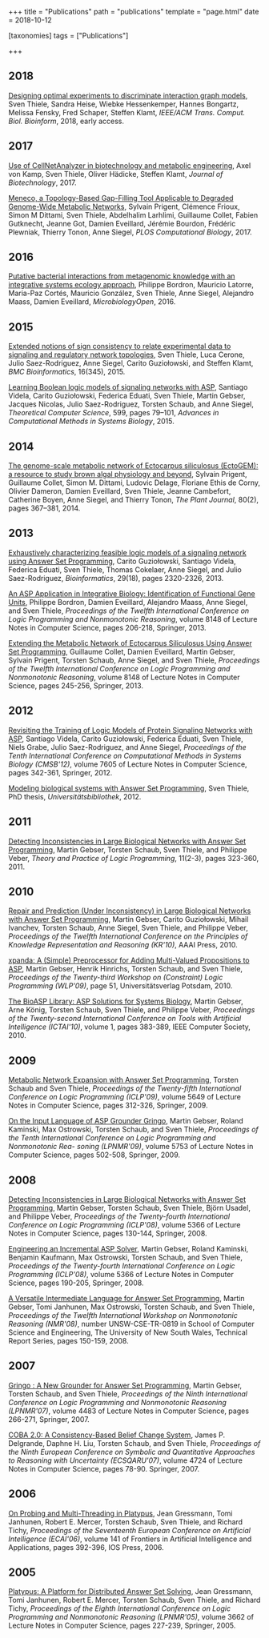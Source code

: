 +++
title = "Publications"
path = "publications"
template = "page.html"
date = 2018-10-12

[taxonomies]
tags = ["Publications"]

+++

## 2018

[Designing optimal experiments to discriminate interaction graph models](https://doi.org/10.1109/TCBB.2018.2812184), Sven Thiele, Sandra Heise, Wiebke Hessenkemper, Hannes Bongartz, Melissa Fensky, Fred Schaper, Steffen Klamt, *IEEE/ACM Trans. Comput. Biol. Bioinform*, 2018, early access.

## 2017

[Use of CellNetAnalyzer in biotechnology and metabolic engineering](https://doi.org/10.1016/j.jbiotec.2017.05.001), Axel von Kamp, Sven Thiele, Oliver Hädicke, Steffen Klamt, *Journal of Biotechnology*, 2017.

[Meneco, a Topology-Based Gap-Filling Tool Applicable to Degraded Genome-Wide Metabolic Networks](http://dx.doi.org/10.1371/journal.pcbi.1005276), Sylvain Prigent, Clémence Frioux, Simon M Dittami, Sven Thiele, Abdelhalim Larhlimi, Guillaume Collet, Fabien Gutknecht, Jeanne Got, Damien Eveillard, Jérémie Bourdon, Frédéric Plewniak, Thierry Tonon, Anne Siegel, *PLOS Computational Biology*, 2017.

## 2016

[Putative bacterial interactions from metagenomic knowledge with an integrative systems ecology approach](http://dx.doi.org/10.1002/mbo3.315), Philippe Bordron, Mauricio Latorre, Maria-Paz Cortés, Mauricio González, Sven Thiele, Anne Siegel, Alejandro Maass, Damien Eveillard, *MicrobiologyOpen*, 2016.

## 2015

[Extended notions of sign consistency to relate experimental data to signaling and regulatory network topologies](http://dx.doi.org/10.1186/s12859-015-0733-7),
Sven Thiele, Luca Cerone, Julio Saez-Rodriguez, Anne Siegel, Carito Guziołowski, and Steffen Klamt, *BMC Bioinformatics*, 16(345), 2015.

[Learning Boolean logic models of signaling networks with ASP](http://dx.doi.org/10.1016/j.tcs.2014.06.022),
Santiago Videla, Carito Guziołowski, Federica Eduati, Sven Thiele, Martin Gebser, Jacques Nicolas, Julio Saez-Rodriguez, Torsten Schaub, and Anne Siegel, *Theoretical Computer Science*, 599, pages 79–101, *Advances in Computational Methods in Systems Biology*, 2015.

## 2014

[The genome-scale metabolic network of Ectocarpus siliculosus (EctoGEM): a resource to study brown algal physiology and beyond](http://dx.doi.org/10.1111/tpj.12627),
Sylvain Prigent, Guillaume Collet, Simon M. Dittami, Ludovic Delage, Floriane Ethis de Corny, Olivier Dameron, Damien Eveillard, Sven Thiele, Jeanne Cambefort, Catherine Boyen, Anne Siegel, and Thierry Tonon, *The Plant Journal*, 80(2), pages 367–381, 2014.

## 2013

[Exhaustively characterizing feasible logic models of a signaling network using Answer Set Programming](http://dx.doi.org/10.1093/bioinformatics/btt393),
Carito Guziołowski, Santiago Videla, Federica Eduati, Sven Thiele, Thomas Cokelaer, Anne Siegel, and Julio Saez-Rodriguez, *Bioinformatics*, 29(18), pages 2320-2326, 2013.

[An ASP Application in Integrative Biology: Identification of Functional Gene Units](http://dx.doi.org/10.1007/978-3-642-40564-8_21),
Philippe Bordron, Damien Eveillard, Alejandro Maass, Anne Siegel, and Sven Thiele, *Proceedings of the Twelfth International Conference on Logic Programming and Nonmonotonic Reasoning*, volume 8148 of Lecture Notes in Computer Science, pages 206-218, Springer, 2013.

[Extending the Metabolic Network of Ectocarpus Siliculosus Using Answer Set Programming](http://dx.doi.org/10.1007/978-3-642-40564-8_25),
Guillaume Collet, Damien Eveillard, Martin Gebser, Sylvain Prigent, Torsten Schaub, Anne Siegel, and Sven Thiele, *Proceedings of the Twelfth International Conference on Logic Programming and Nonmonotonic Reasoning*, volume 8148 of Lecture Notes in Computer Science, pages 245-256, Springer, 2013.

## 2012

[Revisiting the Training of Logic Models of Protein Signaling Networks with ASP](http://dx.doi.org/10.1007/978-3-642-33636-2_20),
Santiago Videla, Carito Guziołowski, Federica Eduati, Sven Thiele, Niels Grabe, Julio Saez-Rodriguez, and Anne Siegel, *Proceedings of the Tenth International Conference on Computational Methods in Systems Biology (CMSB'12)*, volume 7605 of Lecture Notes in Computer Science, pages 342-361, Springer, 2012.

[Modeling biological systems with Answer Set Programming](http://opus.kobv.de/ubp/volltexte/2012/5938/),
Sven Thiele, PhD thesis, *Universitätsbibliothek*, 2012.

## 2011

[Detecting Inconsistencies in Large Biological Networks with Answer Set Programming](http://dx.doi.org/10.1017/S1471068410000554),
Martin Gebser, Torsten Schaub, Sven Thiele, and Philippe Veber,
*Theory and Practice of Logic Programming*, 11(2-3), pages 323-360, 2011.

## 2010

[Repair and Prediction (Under Inconsistency) in Large Biological Networks with Answer Set Programming](http://www.aaai.org/ocs/index.php/KR/KR2010/paper/viewFile/1334/1660),
Martin Gebser, Carito Guziołowski, Mihail Ivanchev, Torsten Schaub, Anne Siegel, Sven Thiele, and Philippe Veber, *Proceedings of the Twelfth International Conference on the Principles of Knowledge Representation and Reasoning (KR'10)*, AAAI Press, 2010.

[xpanda: A (Simple) Preprocessor for Adding Multi-Valued Propositions to ASP](http://opus.kobv.de/ubp/volltexte/2010/3797/pdf/wlp09.pdf#page=63),
Martin Gebser, Henrik Hinrichs, Torsten Schaub, and Sven Thiele, *Proceedings of the Twenty-third Workshop on (Constraint) Logic Programming (WLP'09)*, page 51, Universitätsverlag Potsdam, 2010.

[The BioASP Library: ASP Solutions for Systems Biology](http://dx.doi.org/10.1109/ICTAI.2010.62),
Martin Gebser, Arne König, Torsten Schaub, Sven Thiele, and Philippe Veber, *Proceedings of the Twenty-second International Conference on Tools with Artificial Intelligence (ICTAI'10)*, volume 1, pages 383-389, IEEE Computer Society, 2010.

## 2009

[Metabolic Network Expansion with Answer Set Programming](http://dx.doi.org/10.1007/978-3-642-02846-5_27),
Torsten Schaub and Sven Thiele, *Proceedings of the Twenty-fifth International Conference on Logic Programming (ICLP'09)*, volume 5649 of Lecture Notes in Computer Science, pages 312-326, Springer, 2009.

[On the Input Language of ASP Grounder Gringo](http://dx.doi.org/10.1007/978-3-642-04238-6_49),
Martin Gebser, Roland Kaminski, Max Ostrowski, Torsten Schaub, and Sven Thiele, *Proceedings of the Tenth International Conference on Logic Programming and Nonmonotonic Rea- soning (LPNMR'09)*, volume 5753 of Lecture Notes in Computer Science, pages 502-508, Springer, 2009.

## 2008

[Detecting Inconsistencies in Large Biological Networks with Answer Set Programming](http://dx.doi.org/10.1007/978-3-540-89982-2_19),
Martin Gebser, Torsten Schaub, Sven Thiele, Björn Usadel, and Philippe Veber, *Proceedings of the Twenty-fourth International Conference on Logic Programming (ICLP'08)*, volume 5366 of Lecture Notes in Computer Science, pages 130-144, Springer, 2008.

[Engineering an Incremental ASP Solver](http://dx.doi.org/10.1007/978-3-540-89982-2_23),
Martin Gebser, Roland Kaminski, Benjamin Kaufmann, Max Ostrowski, Torsten Schaub, and Sven Thiele, *Proceedings of the Twenty-fourth International Conference on Logic Programming (ICLP'08)*, volume 5366 of Lecture Notes in Computer Science, pages 190-205, Springer, 2008.

[A Versatile Intermediate Language for Answer Set Programming](http://www.kr.org/NMR/proceedings/NMR2008.pdf#page=155),
Martin Gebser, Tomi Janhunen, Max Ostrowski, Torsten Schaub, and Sven Thiele, *Proceedings of the Twelfth International Workshop on Nonmonotonic Reasoning (NMR'08)*, number UNSW-CSE-TR-0819 in School of Computer Science and Engineering, The University of New South Wales, Technical Report Series, pages 150-159, 2008.

## 2007

[Gringo : A New Grounder for Answer Set Programming](http://dx.doi.org/10.1007/978-3-540-72200-7_24),
Martin Gebser, Torsten Schaub, and Sven Thiele, *Proceedings of the Ninth International Conference on Logic Programming and Nonmonotonic Reasoning (LPNMR'07)*, volume 4483 of Lecture Notes in Computer Science, pages 266-271, Springer, 2007.

[COBA 2.0: A Consistency-Based Belief Change System](http://dx.doi.org/10.1007/978-3-540-75256-1_10),
James P. Delgrande, Daphne H. Liu, Torsten Schaub, and Sven Thiele, *Proceedings of the Ninth European Conference on Symbolic and Quantitative Approaches to Reasoning with Uncertainty (ECSQARU'07)*, volume 4724 of Lecture Notes in Computer Science, pages 78-90. Springer, 2007.

## 2006

[On Probing and Multi-Threading in Platypus](http://www.cs.uni-potsdam.de/wv/pdfformat/grjamescthti06a.pdf),
Jean Gressmann, Tomi Janhunen, Robert E. Mercer, Torsten Schaub, Sven Thiele, and Richard Tichy, *Proceedings of the Seventeenth European Conference on Artificial Intelligence (ECAI'06)*, volume 141 of Frontiers in Artificial Intelligence and Applications, pages 392-396, IOS Press, 2006.

## 2005

[Platypus: A Platform for Distributed Answer Set Solving](http://dx.doi.org/10.1007/11546207_18),
Jean Gressmann, Tomi Janhunen, Robert E. Mercer, Torsten Schaub, Sven Thiele, and Richard Tichy, *Proceedings of the Eighth International Conference on Logic Programming and Nonmonotonic Reasoning (LPNMR'05)*, volume 3662 of Lecture Notes in Computer Science, pages 227-239, Springer, 2005.
